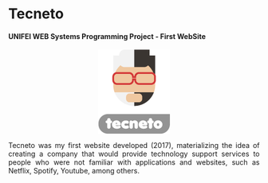 # Tecneto

#### UNIFEI WEB Systems Programming Project - First WebSite

<div style="text-align: center;">
<img align="center" src="./img/logocabec.png">
</div>

<p align="justify" style="text-align: justify;">
Tecneto was my first website developed (2017), materializing the idea of creating a company that would provide technology support services to people who were not familiar with applications and websites, such as Netflix, Spotify, Youtube, among others.
</p>

